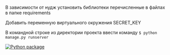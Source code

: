 В зависимости от нудж установить библиотеки перечисленные в файлах в папке requirements

Добавить переменную виртуального окружения SECRET_KEY

В командной строке из директории проекта ввести команду 
```$ python manage.py runserver```

[![Python package](https://github.com/Mput13/django_edu/actions/workflows/python-package.yml/badge.svg)](https://github.com/Mput13/django_edu/actions/workflows/python-package.yml)
